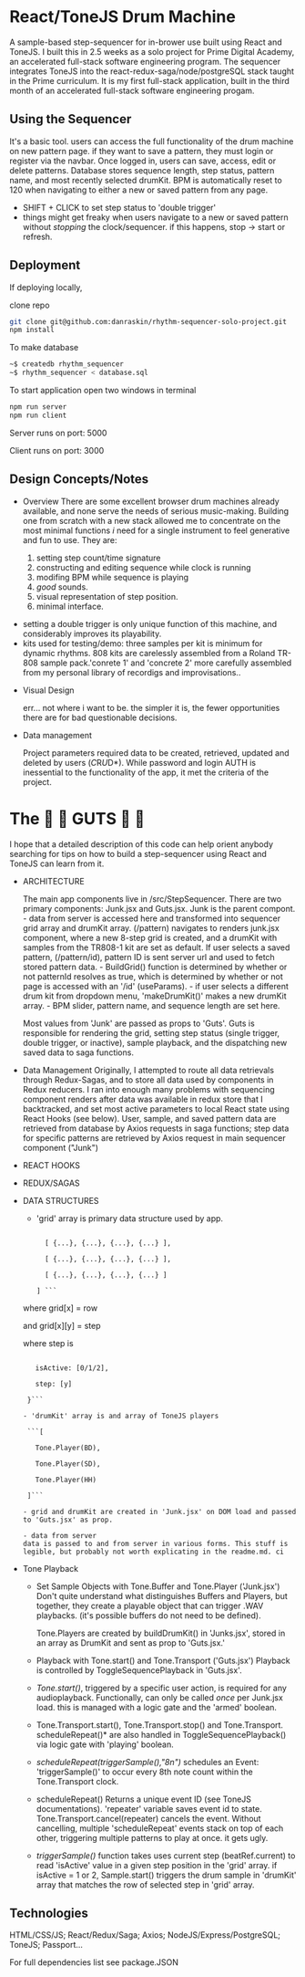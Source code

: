 
# React/ToneJS Drum Machine

  A sample-based step-sequencer for in-brower use built using React and ToneJS. I built this in 2.5 weeks as a solo project for Prime Digital Academy, an accelerated full-stack software engineering program. The sequencer integrates ToneJS into the react-redux-saga/node/postgreSQL stack taught in the Prime curriculum. It is my first full-stack application, built in the third month of an accelerated full-stack software engineering progam.

## Using the Sequencer

  It's a basic tool. users can access the full functionality of the drum machine on new pattern page. if they want to save a pattern, they must login or register via the navbar. Once logged in, users can save, access, edit or delete patterns. Database stores sequence length, step status, pattern name, and most recently selected drumKit. BPM is automatically reset to 120 when navigating to either a new or saved pattern from any page.

  * SHIFT + CLICK to set step status to 'double trigger'
  * things might get freaky when users navigate to a new or saved pattern without *stopping* the clock/sequencer. if this happens, stop -> start or refresh.

## Deployment

  If deploying locally,

  clone repo
  ```bash
  git clone git@github.com:danraskin/rhythm-sequencer-solo-project.git
  npm install
  ```

  To make database
  ```bash
 ~$ createdb rhythm_sequencer
 ~$ rhythm_sequencer < database.sql
  ```
  To start application
  open two windows in terminal
  ```bash
  npm run server
  npm run client
  ```
  Server runs on port: 5000

  Client runs on port: 3000

## Design Concepts/Notes

* Overview 
    There are some excellent browser drum machines already available, and none serve the needs of serious music-making. Building one from scratch with a new stack allowed me to concentrate on the most minimal functions *i* need for a single instrument to feel generative and fun to use. They are:

    1. setting step count/time signature
    2. constructing and editing sequence while clock is running
    3. modifing BPM while sequence is playing
    4. *good* sounds.
    5. visual representation of step position.
    6. minimal interface.

- setting a double trigger is only unique function of this machine, and considerably improves its playability.
- kits used for testing/demo: three samples per kit is minimum for dynamic rhythms. 808 kits are carelessly assembled from a Roland TR-808 sample pack.'conrete 1' and 'concrete 2' more carefully assembled from my personal library of recordigs and improvisations..

* Visual Design

    err... not where i want to be. the simpler it is, the fewer opportunities there are for bad questionable decisions.

* Data management

    Project parameters required data to be created, retrieved, updated and deleted by users (*C*R*U*D*). While password and login AUTH is inessential to the functionality of the app, it met the criteria of the project.

# The 🦑 🦗 GUTS 🦐 🐙 

   I hope that a detailed description of this code can help orient anybody searching for tips on how to build a step-sequencer using React and ToneJS can learn from it.

* ARCHITECTURE

    The main app components live in /src/StepSequencer. There are two primary components: Junk.jsx and Guts.jsx.
    Junk is the parent compont.
      - data from server is accessed here and transformed into sequencer grid array and drumKit array. (/pattern) navigates to renders junk.jsx component, where a new 8-step grid is created, and a drumKit with samples from the TR808-1 kit are set as default. If user selects a saved pattern, (/pattern/id), pattern ID is sent server url and used to fetch stored pattern data.
      - BuildGrid() function is determined by whether or not patternId resolves as  true, which is determined by whether or not page is accessed with an '/id' (useParams).
      - if user selects a different drum kit from dropdown menu, 'makeDrumKit()' makes a new drumKit array.
      - BPM slider, pattern name, and sequence length are set here.

    Most values from 'Junk' are passed as props to 'Guts'. Guts is responsible for rendering the grid, setting step status (single trigger, double trigger, or inactive), sample playback, and the dispatching new saved data to saga functions.

* Data Management
   Originally, I attempted to route all data retrievals through Redux-Sagas, and to store all data used by components in Redux reducers. I ran into enough many problems with sequencing component renders after data was available in redux store that I backtracked, and set most active parameters to local React state using React Hooks (see below). User, sample, and saved pattern data are retrieved from database by Axios requests in saga functions; step data for specific patterns are retrieved by Axios request in main sequencer component ("Junk")

* REACT HOOKS

* REDUX/SAGAS

* DATA STRUCTURES

  - 'grid' array is primary data structure used by app. 

      ``` [ 

        [ {...}, {...}, {...}, {...} ],

        [ {...}, {...}, {...}, {...} ],

        [ {...}, {...}, {...}, {...} ]

      ] ```

  where grid[x] = row
  
  and grid[x][y] = step

  where step is

     ```{

        isActive: [0/1/2],

        step: [y]

      }```

  - 'drumKit' array is and array of ToneJS players
      
      ```[

        Tone.Player(BD),

        Tone.Player(SD),

        Tone.Player(HH)

      ]```

  - grid and drumKit are created in 'Junk.jsx' on DOM load and passed to 'Guts.jsx' as prop.

  - data from server
    data is passed to and from server in various forms. This stuff is legible, but probably not worth explicating in the readme.md. ci

* Tone Playback

    - Set Sample Objects with Tone.Buffer and Tone.Player ('Junk.jsx')
      Don't quite understand what distinguishes Buffers and Players, but together, they create a playable object that can trigger .WAV playbacks. (it's possible buffers do not need to be defined).

      Tone.Players are created by buildDrumKit() in 'Junks.jsx', stored in an array as DrumKit and sent as prop to 'Guts.jsx.'

    - Playback with Tone.start() and Tone.Transport ('Guts.jsx')
      Playback is controlled by ToggleSequencePlayback in 'Guts.jsx'.

    - *Tone.start()*, triggered by a specific user action, is required for any    audioplayback. Functionally, can only be called *once* per Junk.jsx load. this is managed with a logic gate and the 'armed' boolean.

    * Tone.Transport.start(), Tone.Transport.stop() and Tone.Transport.    scheduleRepeat()* are also handled in ToggleSequencePlayback() via logic  gate  with 'playing' boolean.

    - *scheduleRepeat(triggerSample(),"8n")* schedules an Event: 'triggerSample()'  to occur every 8th note count within the Tone.Transport clock.

    - scheduleRepeat() Returns a unique event ID (see ToneJS documentations). 'repeater' variable saves event id to state. 
    Tone.Transport.cancel(repeater) cancels the event. Without cancelling, multiple 'scheduleRepeat' events stack on top of each other, triggering multiple patterns to play at once. it gets ugly.

    - *triggerSample()* function takes uses current step (beatRef.current) to read 'isActive' value in a given step position in the 'grid' array. if isActive = 1 or 2, Sample.start() triggers the drum sample in 'drumKit' array that matches the row of selected step in 'grid' array.

## Technologies

  HTML/CSS/JS; React/Redux/Saga; Axios; NodeJS/Express/PostgreSQL; ToneJS; Passport...

  For full dependencies list see package.JSON